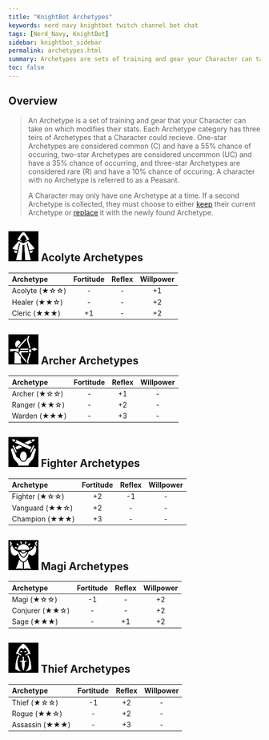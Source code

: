 ```yaml
---
title: "KnightBot Archetypes"
keywords: nerd navy knightbot twitch channel bot chat
tags: [Nerd_Navy, KnightBot]
sidebar: knightbot_sidebar
permalink: archetypes.html
summary: Archetypes are sets of training and gear your Character can take on which modify their stats. There are five Archetype categories with three teirs of rarity each. 
toc: false
---
```


## Overview
> An Archetype is a set of training and gear that your Character can take on which modifies their stats. Each Archetype category has three teirs of Archetypes that a Character could recieve.
> One-star Archetypes are considered common (C) and have a 55% chance of occuring, two-star Archetypes are considered uncommon (UC) and have a 35% chance of occurring, and three-star Archetypes are considered rare (R) and have a 10% chance of occuring. A character with no Archetype is referred to as a Peasant.
>
> A Character may only have one Archetype at a time. If a second Archetype is collected, they must choose to either [keep](/commands.html#keeparchetype) their current Archetype or [replace](/commands.html#replacearchetype) it with the newly found Archetype.

## ![Acolyte](https://github.com/NonMajorNerd/nonmajornerd.github.io/blob/main/_assets/GFX/KB/Acolyte.png?raw=true) Acolyte Archetypes

| Archetype | Fortitude | Reflex | Willpower |
|:--------- |:---------:|:------:|:---------:| 
| Acolyte (★☆☆) | - | - | +1 |
| Healer (★★☆) | - | - | +2 |
| Cleric (★★★) | +1 | - | +2 |

## ![Archer](https://github.com/NonMajorNerd/nonmajornerd.github.io/blob/main/_assets/GFX/KB/Archer.png?raw=true) Archer Archetypes

| Archetype | Fortitude | Reflex | Willpower |
|:--------- |:---------:|:------:|:---------:| 
| Archer (★☆☆) | - | +1 | - |
| Ranger (★★☆) | - | +2 | - |
| Warden (★★★) | - | +3 | - |

## ![Fighter](https://github.com/NonMajorNerd/nonmajornerd.github.io/blob/main/_assets/GFX/KB/Fighter.png?raw=true) Fighter Archetypes

| Archetype | Fortitude | Reflex | Willpower |
|:--------- |:---------:|:------:|:---------:| 
| Fighter (★☆☆) | +2 | -1 | - |
| Vanguard (★★☆) | +2 | - | - |
| Champion (★★★) | +3 | - | - |

## ![Magi](https://github.com/NonMajorNerd/nonmajornerd.github.io/blob/main/_assets/GFX/KB/Magi.png?raw=true) Magi Archetypes

| Archetype | Fortitude | Reflex | Willpower |
|:--------- |:---------:|:------:|:---------:| 
| Magi (★☆☆) | -1 | - | +2 |
| Conjurer (★★☆) | - | - | +2 |
| Sage (★★★) | - | +1 | +2 |
 
## ![Thief](https://github.com/NonMajorNerd/nonmajornerd.github.io/blob/main/_assets/GFX/KB/Thief.png?raw=true) Thief Archetypes

| Archetype | Fortitude | Reflex | Willpower |
|:--------- |:---------:|:------:|:---------:| 
| Thief (★☆☆) | -1 | +2 | - |
| Rogue (★★☆) | - | +2 | - |
| Assassin (★★★) | - | +3 | - |
 